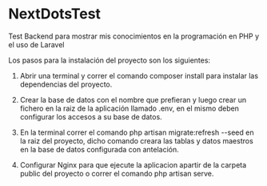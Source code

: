 # NextDotsTest
Test Backend para mostrar mis conocimientos en la programación en PHP y el uso de Laravel

Los pasos para la instalación del proyecto son los siguientes:

1) Abrir una terminal y correr el comando composer install para instalar las dependencias del proyecto.

2) Crear la base de datos con el nombre que prefieran y luego crear un fichero en la raiz de la aplicación llamado .env, en el mismo deben configurar los accesos a su base de datos.

3) En la terminal correr el comando php artisan migrate:refresh --seed en la raiz del proyecto, dicho comando creara las tablas y datos maestros en la base de datos configurada con antelación.

4) Configurar Nginx para que ejecute la aplicacion apartir de la carpeta public del proyecto o correr el comando php artisan serve.
